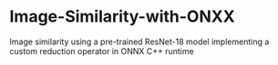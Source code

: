 # Image-Similarity-with-ONXX
Image similarity using a pre-trained ResNet-18 model implementing  a custom reduction operator in  ONNX C++ runtime
